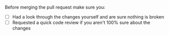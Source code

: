 Before merging the pull request make sure you:

- [ ] Had a look through the changes yourself and are sure nothing is broken
- [ ] Requested a quick code review if you aren't 100% sure about the changes 
